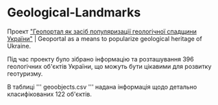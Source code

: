 # Geological-Landmarks
Проект ["Геопортал як засіб популяризації геологічної спадщини України"](https://www.researchgate.net/publication/320542172_Geoportal_as_a_means_to_popularize_geological_heritage_of_Ukraine) | Geoportal as a means to popularize geological heritage of Ukraine.

Під час проекту було зібрано інформацію та розташування 396 геологічних об'єктів України, що можуть бути цікавими для розвитку геотуризму. 

В таблиці ''' geoobjects.csv ''' надана інформація щодо детально класифікованих 122 об'єктів.
